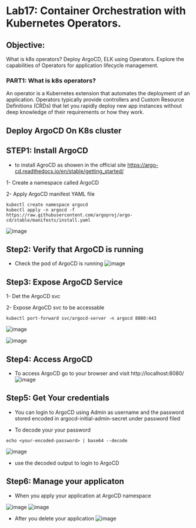 # Lab17: Container Orchestration with Kubernetes Operators.

## Objective: 
What is k8s operators? Deploy ArgoCD, ELK using Operators. Explore the capabilities of Operators for application lifecycle management.

### PART1: What is k8s operators?
An operator is a Kubernetes extension that automates the deployment of an application. Operators typically provide controllers and Custom Resource Definitions (CRDs) that let you rapidly deploy new app instances without deep knowledge of their requirements or how they work.

## Deploy ArgoCD On K8s cluster
## STEP1: Install ArgoCD
- to install AgroCD as showen in the official site https://argo-cd.readthedocs.io/en/stable/getting_started/

1- Create a namespace called ArgoCD

2- Apply ArgoCD manifest YAML file 

```
kubectl create namespace argocd
kubectl apply -n argocd -f https://raw.githubusercontent.com/argoproj/argo-cd/stable/manifests/install.yaml
```
![image](https://github.com/ramy282/iVolve_OJT/assets/60857262/542e7d01-bcc0-40ec-a309-dea12fe05440)

## Step2: Verify that ArgoCD is running 
- Check the pod of ArgoCD is running
![image](https://github.com/ramy282/iVolve_OJT/assets/60857262/6a96d379-7e17-4c3b-9a0d-c37bfe22baf9)

## Step3: Expose ArgoCD Service
1- Det the ArgoCD svc 

2- Expose ArgoCD svc to be accessable
```
kubectl port-forward svc/argocd-server -n argocd 8080:443
```
![image](https://github.com/ramy282/iVolve_OJT/assets/60857262/8f7f026c-e676-43f8-80e2-cfb5ea3ec09c)

![image](https://github.com/ramy282/iVolve_OJT/assets/60857262/96788cd1-d1b7-4a6b-a686-6d1e5dd99cf3)

## Step4: Access ArgoCD 
- To access ArgoCD go to your browser and visit http://localhost:8080/
![image](https://github.com/ramy282/iVolve_OJT/assets/60857262/c94d451c-1dfa-4f7b-807b-4850d0d16a70)

## Step5: Get Your credentials

- You can login to ArgoCD using Admin as username and the password stored encoded in argocd-initial-admin-secret under password filed

- To decode your your password
```
echo <your-encoded-password> | base64 --decode
```
![image](https://github.com/ramy282/iVolve_OJT/assets/60857262/fbe160bd-a069-44de-9fba-06841ff47b7b)

- use the decoded output to login to ArgoCD

## Step6: Manage your applicaton 

- When you apply your application at ArgoCD namespace

![image](https://github.com/ramy282/iVolve_OJT/assets/60857262/8aa93977-582c-4c8a-a169-ff56d026face)
![image](https://github.com/ramy282/iVolve_OJT/assets/60857262/57e8d29e-4907-438d-a392-4ef619198ae3)

- After you delete your application
![image](https://github.com/ramy282/iVolve_OJT/assets/60857262/1ca59583-83f7-43a9-9392-a4f923002039)

  
  
